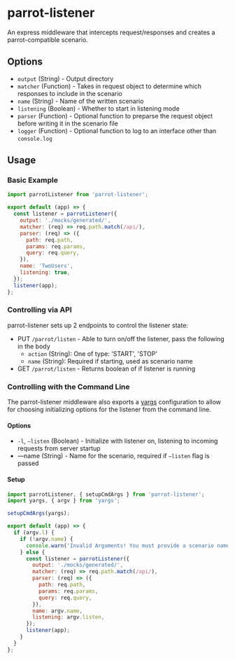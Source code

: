 # parrot-listener

An express middleware that intercepts request/responses and creates a parrot-compatible scenario.

## Options

* `output` (String) - Output directory
* `matcher` (Function) - Takes in request object to determine which responses to include in the scenario
* `name` (String) - Name of the written scenario
* `listening` (Boolean) - Whether to start in listening mode
* `parser` (Function) - Optional function to preparse the request object before writing it in the scenario file
* `logger` (Function) - Optional function to log to an interface other than `console.log`

## Usage

### Basic Example

```js
import parrotListener from 'parrot-listener';

export default (app) => {
  const listener = parrotListener({
    output: './mocks/generated/',
    matcher: (req) => req.path.match(/api/),
    parser: (req) => ({
      path: req.path,
      params: req.params,
      query: req.query,
    }),
    name: 'TwoUsers',
    listening: true,
  });
  listener(app);
};
```

### Controlling via API

parrot-listener sets up 2 endpoints to control the listener state:

* PUT `/parrot/listen` - Able to turn on/off the listener, pass the following in the body
  * `action` (String): One of type: 'START', 'STOP'
  * `name` (String): Required if starting, used as scenario name
* GET `/parrot/listen` - Returns boolean of if listener is running

### Controlling with the Command Line

The parrot-listener middleware also exports a [yargs](http://npmjs.com/package/yargs) configuration to allow for choosing initializing options for the listener from the command line.

#### Options

* `-l`, `—listen` (Boolean) - Initialize with listener on, listening to incoming requests from server startup
* —name (String) - Name for the scenario, required if `—listen` flag is passed

#### Setup

```javascript
import parrotListener, { setupCmdArgs } from 'parrot-listener';
import yargs, { argv } from 'yargs';

setupCmdArgs(yargs);

export default (app) => {
  if (argv.l) {
    if (!argv.name) {
      console.warn('Invalid Arguments! You must provide a scenario name when using Parrot\'s --listen mode.');
    } else {
      const listener = parrotListener({
        output: './mocks/generated/',
        matcher: (req) => req.path.match(/api/),
        parser: (req) => ({
          path: req.path,
          params: req.params,
          query: req.query,
        }),
        name: argv.name,
        listening: argv.listen,
      });
      listener(app);
    }
  }
};
```
